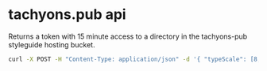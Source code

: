 # tachyons.pub api

Returns a token with 15 minute access to a directory in the tachyons-pub styleguide hosting bucket.

```sh
curl -X POST -H "Content-Type: application/json" -d '{ "typeScale": [8, 4, 2, 1] }' https://publish.tachyons.pub
```
